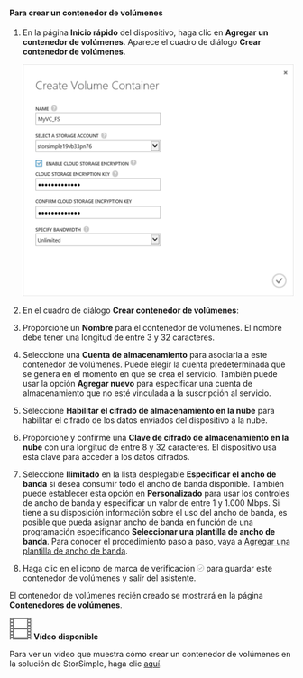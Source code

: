 <!--author=SharS last changed: 9/17/15-->

#### Para crear un contenedor de volúmenes

1. En la página **Inicio rápido** del dispositivo, haga clic en **Agregar un contenedor de volúmenes**. Aparece el cuadro de diálogo **Crear contenedor de volúmenes**.

    ![Crear contenedor de volúmenes](./media/storsimple-create-volume-container/HCS_CreateVolumeContainerM-include.png)

2. En el cuadro de diálogo **Crear contenedor de volúmenes**:
  1. Proporcione un **Nombre** para el contenedor de volúmenes. El nombre debe tener una longitud de entre 3 y 32 caracteres.
  2. Seleccione una **Cuenta de almacenamiento** para asociarla a este contenedor de volúmenes. Puede elegir la cuenta predeterminada que se genera en el momento en que se crea el servicio. También puede usar la opción **Agregar nuevo** para especificar una cuenta de almacenamiento que no esté vinculada a la suscripción al servicio.
  3. Seleccione **Habilitar el cifrado de almacenamiento en la nube** para habilitar el cifrado de los datos enviados del dispositivo a la nube.
  4. Proporcione y confirme una **Clave de cifrado de almacenamiento en la nube** con una longitud de entre 8 y 32 caracteres. El dispositivo usa esta clave para acceder a los datos cifrados.
  5. Seleccione **Ilimitado** en la lista desplegable **Especificar el ancho de banda** si desea consumir todo el ancho de banda disponible. También puede establecer esta opción en **Personalizado** para usar los controles de ancho de banda y especificar un valor de entre 1 y 1.000 Mbps. Si tiene a su disposición información sobre el uso del ancho de banda, es posible que pueda asignar ancho de banda en función de una programación especificando **Seleccionar una plantilla de ancho de banda**. Para conocer el procedimiento paso a paso, vaya a [Agregar una plantilla de ancho de banda](storsimple-manage-bandwidth-templates.md#add-a-bandwidth-template).
  6. Haga clic en el icono de marca de verificación ![icono de marca de verificación](./media/storsimple-create-volume-container/HCS_CheckIcon-include.png) para guardar este contenedor de volúmenes y salir del asistente. 

  El contenedor de volúmenes recién creado se mostrará en la página **Contenedores de volúmenes**.

![Vídeo disponible](./media/storsimple-create-volume-container/Video_icon.png) **Vídeo disponible**

Para ver un vídeo que muestra cómo crear un contenedor de volúmenes en la solución de StorSimple, haga clic [aquí](http://azure.microsoft.com/documentation/videos/create-a-volume-container-in-your-storsimple-solution/).

<!---HONumber=Oct15_HO3-->